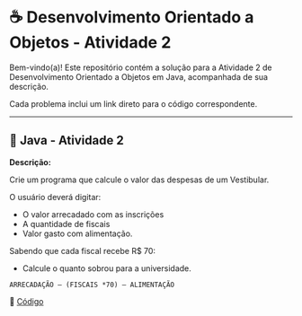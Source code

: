 # ☕ Desenvolvimento Orientado a Objetos - Atividade 2

Bem-vindo(a)! Este repositório contém a solução para a Atividade 2 de Desenvolvimento Orientado a Objetos em Java, acompanhada de sua descrição.  

Cada problema inclui um link direto para o código correspondente. 

---

## 📄 Java - Atividade 2
  
**Descrição:**

Crie um programa que calcule o valor das despesas
de um Vestibular.

O usuário deverá digitar:

-  O valor arrecadado com as inscrições
-  A quantidade de fiscais
-  Valor gasto com alimentação.
  
Sabendo que cada fiscal recebe R$ 70:

-  Calcule o quanto sobrou para a universidade.
  
```ARRECADAÇÃO – (FISCAIS *70) – ALIMENTAÇÃO```

🔗 [Código](https://github.com/Miguel-Russo/Faculdade/tree/main/2%C2%B0%20Semestre%20-%202024_2/Desenvolvimento%20Orientado%20a%20Objetos/Atividade_2)
